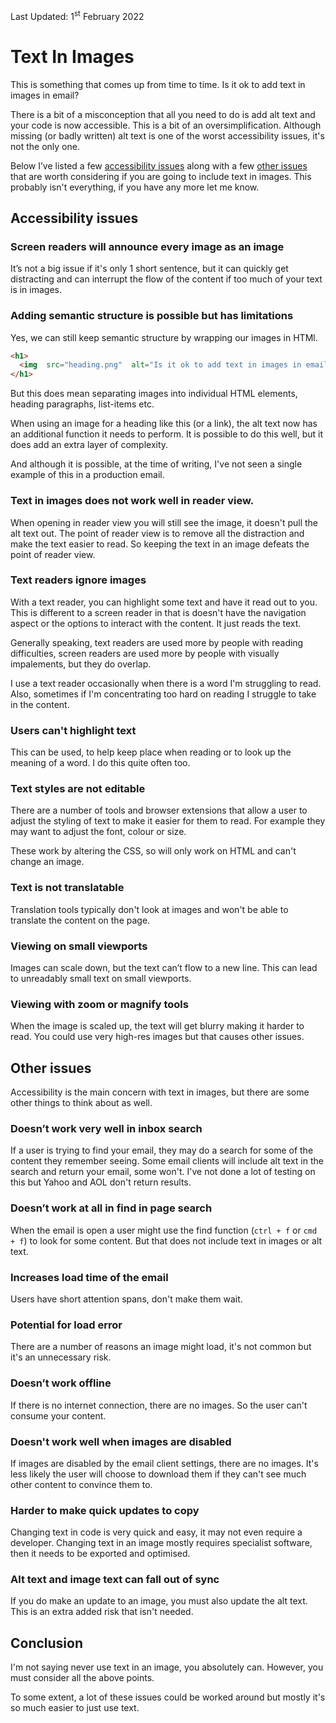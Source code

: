 
<div  class="updated">Last Updated: <time  datetime="2022-02-01">1<sup>st</sup> February 2022</time></div>

# Text In Images
This is something that comes up from time to time. Is it ok to add text in images in email?

There is a bit of a misconception that all you need to do is add alt text and your code is now accessible. This is a bit of an oversimplification. Although missing (or badly written) alt text is one of the worst accessibility issues, it's not the only one.

Below I’ve listed a few [accessibility issues](#accessibility-issues) along with a few [other issues](#other-issues) that are worth considering if you are going to include text in images. This probably isn't everything, if you have any more let me know.


## Accessibility issues


### Screen readers will announce every image as an image
It’s not a big issue if it's only 1 short sentence, but it can quickly get distracting and can interrupt the flow of the content if too much of your text is in images.


### Adding semantic structure is possible but has limitations
Yes, we can still keep semantic structure by wrapping our images in HTMl.


```html
<h1>
  <img  src="heading.png"  alt="Is it ok to add text in images in email?">
</h1>

```

But this does mean separating images into individual HTML elements, heading paragraphs, list-items etc.

When using an image for a heading like this (or a link), the alt text now has an additional function it needs to perform. It is possible to do this well, but it does add an extra layer of complexity.

And although it is possible, at the time of writing, I've not seen a single example of this in a production email.  

### Text in images does not work well in reader view.
When opening in reader view you will still see the image, it doesn't pull the alt text out. The point of reader view is to remove all the distraction and make the text easier to read. So keeping the text in an image defeats the point of reader view. 

### Text readers ignore images
With a text reader, you can highlight some text and have it read out to you. This is different to a screen reader in that is doesn't have the navigation aspect or the options to interact with the content. It just reads the text. 

Generally speaking, text readers are used more by people with reading difficulties, screen readers are used more by people with visually impalements, but they do overlap.

I use a text reader occasionally when there is a word I'm struggling to read. Also, sometimes if I'm concentrating too hard on reading I struggle to take in the content.

### Users can't highlight text
This can be used, to help keep place when reading or to look up the meaning of a word. I do this quite often too.

### Text styles are not editable
There are a number of tools and browser extensions that allow a user to adjust the styling of text to make it easier for them to read. For example they may want to adjust the font, colour or size.   

These work by altering the CSS, so will only work on HTML and can't change an image.

### Text is not translatable
Translation tools typically don't look at images and won't be able to translate the content on the page.

### Viewing on small viewports
Images can scale down, but the text can’t flow to a new line. This can lead to unreadably small text on small viewports.

### Viewing with zoom or magnify tools
When the image is scaled up, the text will get blurry making it harder to read. You could use very high-res images but that causes other issues.

  

## Other issues

Accessibility is the main concern with text in images, but there are some other things to think about as well.

### Doesn’t work very well in inbox search
If a user is trying to find your email, they may do a search for some of the content they remember seeing. Some email clients will include alt text in the search and return your email, some won't. I've not done a lot of testing on this but Yahoo and AOL don't return results.

### Doesn’t work at all in find in page search
When the email is open a user might use the find function (`ctrl + f` or `cmd + f`) to look for some content. But that does not include text in images or alt text.

### Increases load time of the email
Users have short attention spans, don't make them wait.

### Potential for load error
There are a number of reasons an image might load, it's not common but it's an unnecessary risk.

### Doesn’t work offline
If there is no internet connection, there are no images. So the user can't consume your content.

### Doesn't work well when images are disabled
If images are disabled by the email client settings, there are no images. It's less likely the user will choose to download them if they can't see much other content to convince them to.

### Harder to make quick updates to copy
Changing text in code is very quick and easy, it may not even require a developer. Changing text in an image mostly requires specialist software, then it needs to be exported and optimised.

### Alt text and image text can fall out of sync
If you do make an update to an image, you must also update the alt text. This is an extra added risk that isn't needed.

## Conclusion
I'm not saying never use text in an image, you absolutely can. However, you must consider all the above points. 

To some extent, a lot of these issues could be worked around but mostly it's so much easier to just use text.